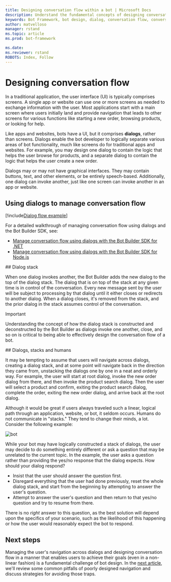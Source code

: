 ```yaml
---
title: Designing conversation flow within a bot | Microsoft Docs
description: Understand the fundamental concepts of designing conversation flow by using dialogs in the Microsoft Bot Framework.
keywords: Bot Framework, bot design, dialog, conversation flow, conversation
author: matvelloso
manager: rstand
ms.topic: article
ms.prod: bot-framework

ms.date:
ms.reviewer: rstand
ROBOTS: Index, Follow
---
```

# Designing conversation flow

In a traditional application, the user interface (UI) is typically comprises screens. 
A single app or website can use one or more screens as needed to exchange information with the user. 
Most applications start with a main screen where users initially land and provide navigation that leads to other screens for various functions like starting a new order, browsing products, or looking for help.

Like apps and websites, bots have a UI, but it comprises **dialogs**, rather than screens. 
Dialogs enable the bot developer to logically separate various areas of bot functionality, much like screens do for traditional apps and websites. 
For example, you may design one dialog to contain the logic that helps the user browse for products, and a separate dialog to contain the logic that helps the user create a new order. 

Dialogs may or may not have graphical interfaces. 
They may contain buttons, text, and other elements, or be entirely speech-based. 
Additionally, one dialog can invoke another, just like one screen can invoke another in an app or website.

## Using dialogs to manage conversation flow

[!include[Dialog flow example](~/includes/snippet-dotnet-manage-conversation-flow-intro.md)]

For a detailed walkthrough of managing conversation flow using dialogs and the Bot Builder SDK, see:

- [Manage conversation flow using dialogs with the Bot Builder SDK for .NET](~/dotnet/manage-conversation-flow.md)
- [Manage conversation flow using dialogs with the Bot Builder SDK for Node.js](~/nodejs/manage-conversation-flow.md)

##<a id="stack"></a> Dialog stack

When one dialog invokes another, the Bot Builder adds the new dialog to the top of the dialog stack. 
The dialog that is on top of the stack at any given time is in control of the conversation. 
Every new message sent by the user will be subject to processing by that dialog until it either closes or redirects to another dialog. 
When a dialog closes, it's removed from the stack, and the prior dialog in the stack assumes control of the conversation. 

> [!IMPORTANT]
> Understanding the concept of how the dialog stack is constructed and deconstructed 
> by the Bot Builder as dialogs invoke one another, close, and so on 
> is critical to being able to effectively design the conversation flow of a bot. 

##<a id="dialogs-stacks-and-humans"></a> Dialogs, stacks and humans

It may be tempting to assume that users will navigate across dialogs, creating a dialog stack, 
and at some point will navigate back in the direction they came from, unstacking the dialogs one by one in a neat and orderly way. 
For example, the user will start at root dialog, invoke the new order dialog from there, and then invoke the product search dialog. 
Then the user will select a product and confirm, exiting the product search dialog, complete the order, exiting the new order dialog, and arrive back at the root dialog. 

Although it would be great if users always traveled such a linear, logical path through an application, website, or bot, it seldom occurs. 
Humans do not communicate in "stacks." They tend to change their minds, a lot. 
Consider the following example: 

![bot](~/media/designing-bots/core/stack-issue.png)

While your bot may have logically constructed a stack of dialogs, 
 the user may decide to do something entirely different or ask a question that may be unrelated to the current topic. 
In the example, the user asks a question rather than providing the yes/no response that the dialog expects. 
How should your dialog respond?

- Insist that the user should answer the question first. 
- Disregard everything that the user had done previously, reset the whole dialog stack, and start from the beginning by attempting to answer the user's question. 
- Attempt to answer the user's question and then return to that yes/no question and try to resume from there. 

There is no *right* answer to this question, as
the best solution will depend upon the specifics of your scenario, 
such as the likelihood of this happening or how the user would reasonably expect the bot to respond. 

## Next steps

Managing the user's navigation across dialogs and designing conversation flow in a manner that enables 
users to achieve their goals (even in a non-linear fashion) is a fundamental challenge of bot design. 
In the [next article](~/bot-design-navigation.md), we'll 
review some common pitfalls of poorly designed navigation and discuss strategies for avoiding those traps. 
